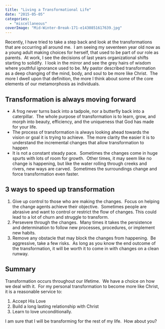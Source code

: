 ```yaml
---
title: "Living a Transformational Life"
date: "2015-05-05"
categories: 
  - "miscellaneous"
coverImage: "Mid-Winter-Break-171-e1430851617639.jpg"
---
```


Recently, I have tried to take a step back and look at the transformations that are occurring all around me.  I am seeing my seventeen year old now as a young adult making choices for herself, that used to be part of our role as parents.  At work, I see the decisions of last years organizational shifts starting to solidify.  I look in the mirror and see the grey hairs of wisdom where youthful ignorance used to be. My pastor described transformation as a deep changing of the mind, body, and soul to be more like Christ.  The more I dwell upon that definition, the more I think about some of the core elements of our metamorphosis as individuals.

## Transformation is always moving forward

- A frog never turns back into a tadpole, nor a butterfly back into a caterpillar.  The whole purpose of transformation is to learn, grow, and morph into beauty, efficiency, and the uniqueness that God has made for your life.
- The process of transformation is always looking ahead towards the vision or goal it is trying to achieve.  The more clarity the easier it is to understand the incremental changes that allow transformation to happen
- It is not a constant steady pace.  Sometimes the changes come in huge spurts with lots of room for growth.  Other times, it may seem like no change is happening, but like the water rolling through creeks and rivers, new ways are carved.  Sometimes the surroundings change and force transformation even faster.

## 3 ways to speed up transformation

1. Give up control to those who are making the changes.  Focus on helping the change agents achieve their objective.  Sometimes people are abrasive and want to control or restrict the flow of changes. This could lead to a lot of churn and struggle to transform.
2. Persevere through the changes.  Many times it takes the persistence and determination to follow new processes, procedures, or implement new habits.
3. Remove any obstacle that may block the changes from happening.  Be aggressive, take a few risks.  As long as you know the end outcome of the transformation, it will be worth it to come in with changes on a clean runway.

## Summary

Transformation occurs throughout our lifetime.  We have a choice on how we deal with it.  For my personal transformation to become more like Christ, it is a reasonable service to:

1. Accept His Love
2. Build a long lasting relationship with Christ
3. Learn to love unconditionally.

I am sure that I will be transforming for the rest of my life.  How about you?
